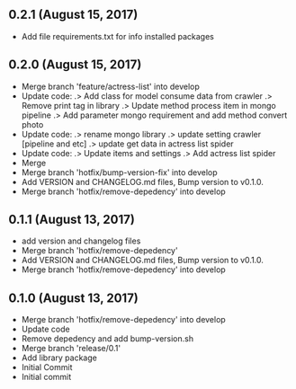 ## 0.2.1 (August 15, 2017)
  - Add file requirements.txt for info installed packages

## 0.2.0 (August 15, 2017)
  - Merge branch 'feature/actress-list' into develop
  - Update code: .> Add class for model consume data from crawler .> Remove print tag in library .> Update method process item in mongo pipeline .> Add parameter mongo requirement and add method convert photo
  - Update code: .> rename mongo library .> update setting crawler [pipeline and etc] .> update get data in actress list spider
  - Update code: .> Update items and settings .> Add actress list spider
  - Merge
  - Merge branch 'hotfix/bump-version-fix' into develop
  - Add VERSION and CHANGELOG.md files, Bump version to v0.1.0.
  - Merge branch 'hotfix/remove-depedency' into develop

## 0.1.1 (August 13, 2017)
  - add version and changelog files
  - Merge branch 'hotfix/remove-depedency'
  - Add VERSION and CHANGELOG.md files, Bump version to v0.1.0.
  - Merge branch 'hotfix/remove-depedency' into develop

## 0.1.0 (August 13, 2017)
  - Merge branch 'hotfix/remove-depedency' into develop
  - Update code
  - Remove depedency and add bump-version.sh
  - Merge branch 'release/0.1'
  - Add library package
  - Initial Commit
  - Initial commit

